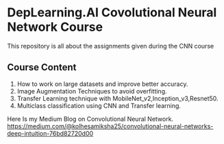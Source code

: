 # DepLearning.AI Covolutional Neural Network Course
This repository is all about the assignments given during the CNN course

## Course Content
1. How to work on large datasets and improve better accuracy.
2. Image Augmentation Techniques to avoid overfitting.
3. Transfer Learning technique with MobileNet_v2,Inception_v3,Resnet50.
4. Multiclass classification using CNN and Transfer learning.

Here Is my Medium Blog on Convolutional Neural Network.
https://medium.com/@kolhesamiksha25/convolutional-neural-networks-deep-intuition-76bd82720d00
